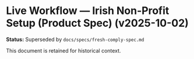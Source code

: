 # Live Workflow — Irish Non-Profit Setup (Product Spec) (v2025-10-02)
**Status:** Superseded by `docs/specs/fresh-comply-spec.md`

This document is retained for historical context.
